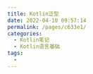 ```yaml
---
title: Kotlin泛型
date: 2022-04-10 09:57:14
permalink: /pages/c633e1/
categories:
  - Kotlin笔记
  - Kotlin语言基础
tags:
  - 
---
```

